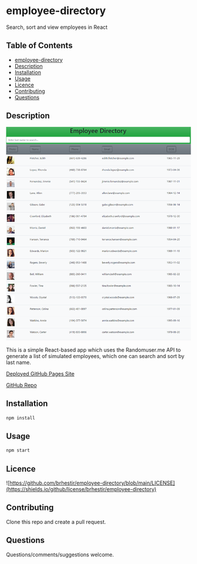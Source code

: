 # employee-directory

Search, sort and view employees in React

## Table of Contents

- [employee-directory](#employee-directory)
- [Description](#description)
- [Installation](#installation)
- [Usage](#usage)
- [Licence](#licence)
- [Contributing](#contributing)
- [Questions](#questions)

## Description

![](./assets/images/employee-directory.png)

This is a simple React-based app which uses the Randomuser.me API to generate a list of simulated employees, which one can search and sort by last name.

[Deployed GitHub Pages Site](https://brhestir.github.io/employee-directory/)

[GitHub Repo](https://www.github.com/brhestir/employee-directory)

## Installation

```bash
npm install
```

## Usage

```bash
npm start
```

## Licence

![https://github.com/brhestir/employee-directory/blob/main/LICENSE](https://shields.io/github/license/brhestir/employee-directory)

## Contributing

Clone this repo and create a pull request.

## Questions

Questions/comments/suggestions welcome.
